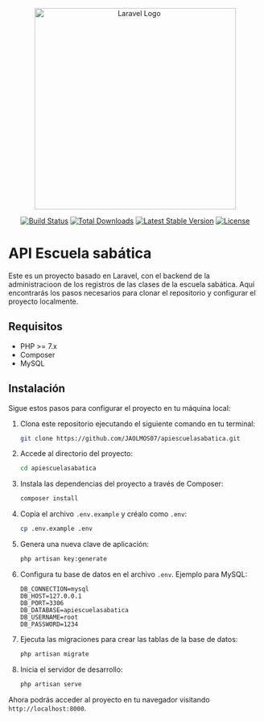 <p align="center"><a href="https://laravel.com" target="_blank"><img src="https://raw.githubusercontent.com/laravel/art/master/logo-lockup/5%20SVG/2%20CMYK/1%20Full%20Color/laravel-logolockup-cmyk-red.svg" width="400" alt="Laravel Logo"></a></p>

<p align="center">
<a href="https://github.com/laravel/framework/actions"><img src="https://github.com/laravel/framework/workflows/tests/badge.svg" alt="Build Status"></a>
<a href="https://packagist.org/packages/laravel/framework"><img src="https://img.shields.io/packagist/dt/laravel/framework" alt="Total Downloads"></a>
<a href="https://packagist.org/packages/laravel/framework"><img src="https://img.shields.io/packagist/v/laravel/framework" alt="Latest Stable Version"></a>
<a href="https://packagist.org/packages/laravel/framework"><img src="https://img.shields.io/packagist/l/laravel/framework" alt="License"></a>
</p>

# API Escuela sabática

Este es un proyecto basado en Laravel, con el backend de la administracioon de los registros de las clases de la escuela sabática. Aquí encontrarás los pasos necesarios para clonar el repositorio y configurar el proyecto localmente.

## Requisitos

-   PHP >= 7.x
-   Composer
-   MySQL

## Instalación

Sigue estos pasos para configurar el proyecto en tu máquina local:

1. Clona este repositorio ejecutando el siguiente comando en tu terminal:

    ```bash
    git clone https://github.com/JAOLMOS07/apiescuelasabatica.git
    ```

2. Accede al directorio del proyecto:

    ```bash
    cd apiescuelasabatica
    ```

3. Instala las dependencias del proyecto a través de Composer:

    ```bash
    composer install
    ```

4. Copia el archivo `.env.example` y créalo como `.env`:

    ```bash
    cp .env.example .env
    ```

5. Genera una nueva clave de aplicación:

    ```bash
    php artisan key:generate
    ```

6. Configura tu base de datos en el archivo `.env`. Ejemplo para MySQL:

    ```dotenv
    DB_CONNECTION=mysql
    DB_HOST=127.0.0.1
    DB_PORT=3306
    DB_DATABASE=apiescuelasabatica
    DB_USERNAME=root
    DB_PASSWORD=1234
    ```

7. Ejecuta las migraciones para crear las tablas de la base de datos:

    ```bash
    php artisan migrate
    ```

8. Inicia el servidor de desarrollo:

    ```bash
    php artisan serve
    ```

Ahora podrás acceder al proyecto en tu navegador visitando `http://localhost:8000`.

